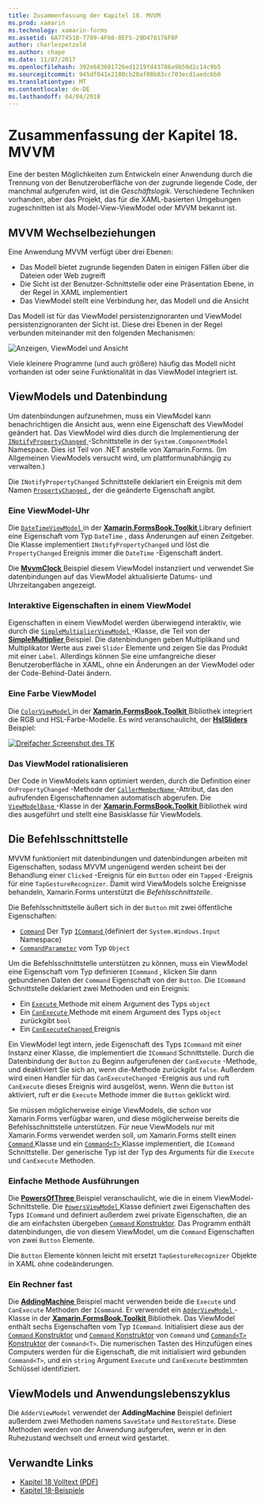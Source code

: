```yaml
---
title: Zusammenfassung der Kapitel 18. MVVM
ms.prod: xamarin
ms.technology: xamarin-forms
ms.assetid: 6A774510-7709-4F60-8EF5-29D478176F8F
author: charlespetzold
ms.author: chape
ms.date: 11/07/2017
ms.openlocfilehash: 392e683601726ed1219fd43786a9b50d2c14c9b5
ms.sourcegitcommit: 945df041e2180cb20af08b83cc703ecd1aedc6b0
ms.translationtype: MT
ms.contentlocale: de-DE
ms.lasthandoff: 04/04/2018
---
```

# <a name="summary-of-chapter-18-mvvm"></a>Zusammenfassung der Kapitel 18. MVVM

Eine der besten Möglichkeiten zum Entwickeln einer Anwendung durch die Trennung von der Benutzeroberfläche von der zugrunde liegende Code, der manchmal aufgerufen wird, ist die *Geschäftslogik*. Verschiedene Techniken vorhanden, aber das Projekt, das für die XAML-basierten Umgebungen zugeschnitten ist als Model-View-ViewModel oder MVVM bekannt ist.

## <a name="mvvm-interrelationships"></a>MVVM Wechselbeziehungen

Eine Anwendung MVVM verfügt über drei Ebenen:

- Das Modell bietet zugrunde liegenden Daten in einigen Fällen über die Dateien oder Web zugreift
- Die Sicht ist der Benutzer-Schnittstelle oder eine Präsentation Ebene, in der Regel in XAML implementiert
- Das ViewModel stellt eine Verbindung her, das Modell und die Ansicht

Das Modell ist für das ViewModel persistenzignoranten und ViewModel persistenzignoranten der Sicht ist. Diese drei Ebenen in der Regel verbunden miteinander mit den folgenden Mechanismen:

![Anzeigen, ViewModel und Ansicht](images/ch18fg03.png "MVVM")

Viele kleinere Programme (und auch größere) häufig das Modell nicht vorhanden ist oder seine Funktionalität in das ViewModel integriert ist.

## <a name="viewmodels-and-data-binding"></a>ViewModels und Datenbindung

Um datenbindungen aufzunehmen, muss ein ViewModel kann benachrichtigen die Ansicht aus, wenn eine Eigenschaft des ViewModel geändert hat. Das ViewModel wird dies durch die Implementierung der [ `INotifyPropertyChanged` ](https://developer.xamarin.com/api/type/System.ComponentModel.INotifyPropertyChanged/) -Schnittstelle in der `System.ComponentModel` Namespace. Dies ist Teil von .NET anstelle von Xamarin.Forms. (Im Allgemeinen ViewModels versucht wird, um plattformunabhängig zu verwalten.)

Die `INotifyPropertyChanged` Schnittstelle deklariert ein Ereignis mit dem Namen [ `PropertyChanged` ](https://developer.xamarin.com/api/type/System.ComponentModel.INotifyPropertyChanged/) , der die geänderte Eigenschaft angibt.

### <a name="a-viewmodel-clock"></a>Eine ViewModel-Uhr

Die [ `DateTimeViewModel` ](https://github.com/xamarin/xamarin-forms-book-samples/blob/master/Libraries/Xamarin.FormsBook.Toolkit/Xamarin.FormsBook.Toolkit/DateTimeViewModel.cs) in der [ **Xamarin.FormsBook.Toolkit** ](https://github.com/xamarin/xamarin-forms-book-samples/tree/master/Libraries/Xamarin.FormsBook.Toolkit/Xamarin.FormsBook.Toolkit) Library definiert eine Eigenschaft vom Typ `DateTime` , dass Änderungen auf einen Zeitgeber. Die Klasse implementiert `INotifyPropertyChanged` und löst die `PropertyChanged` Ereignis immer die `DateTime` -Eigenschaft ändert.

Die [ **MvvmClock** ](https://github.com/xamarin/xamarin-forms-book-samples/tree/master/Chapter18/MvvmClock) Beispiel diesem ViewModel instanziiert und verwendet Sie datenbindungen auf das ViewModel aktualisierte Datums- und Uhrzeitangaben angezeigt.

### <a name="interactive-properties-in-a-viewmodel"></a>Interaktive Eigenschaften in einem ViewModel

Eigenschaften in einem ViewModel werden überwiegend interaktiv, wie durch die [ `SimpleMultiplierViewModel` ](https://github.com/xamarin/xamarin-forms-book-samples/blob/master/Chapter18/SimpleMultiplier/SimpleMultiplier/SimpleMultiplier/SimpleMultiplierViewModel.cs) -Klasse, die Teil von der [ **SimpleMultiplier** ](https://github.com/xamarin/xamarin-forms-book-samples/tree/master/Chapter18/SimpleMultiplier) Beispiel. Die datenbindungen geben Multiplikand und Multiplikator Werte aus zwei `Slider` Elemente und zeigen Sie das Produkt mit einer `Label`. Allerdings können Sie eine umfangreiche dieser Benutzeroberfläche in XAML, ohne ein Änderungen an der ViewModel oder der Code-Behind-Datei ändern.

### <a name="a-color-viewmodel"></a>Eine Farbe ViewModel

Die [ `ColorViewModel` ](https://github.com/xamarin/xamarin-forms-book-samples/blob/master/Libraries/Xamarin.FormsBook.Toolkit/Xamarin.FormsBook.Toolkit/ColorViewModel.cs) in der [ **Xamarin.FormsBook.Toolkit** ](https://github.com/xamarin/xamarin-forms-book-samples/tree/master/Libraries/Xamarin.FormsBook.Toolkit/Xamarin.FormsBook.Toolkit) Bibliothek integriert die RGB und HSL-Farbe-Modelle. Es wird veranschaulicht, der [ **HslSliders** ](https://github.com/xamarin/xamarin-forms-book-samples/tree/master/Chapter18/HslSliders) Beispiel:

[![Dreifacher Screenshot des TK](images/ch18fg08-small.png "HSL-Farbe Modell")](images/ch18fg08-large.png#lightbox "HSL-Farbe-Modell")

### <a name="streamlining-the-viewmodel"></a>Das ViewModel rationalisieren

Der Code in ViewModels kann optimiert werden, durch die Definition einer `OnPropertyChanged` -Methode der [ `CallerMemberName` ](https://developer.xamarin.com/api/type/System.Runtime.CompilerServices.CallerMemberNameAttribute/) -Attribut, das den aufrufenden Eigenschaftennamen automatisch abgerufen. Die [ `ViewModelBase` ](https://github.com/xamarin/xamarin-forms-book-samples/blob/master/Libraries/Xamarin.FormsBook.Toolkit/Xamarin.FormsBook.Toolkit/ViewModelBase.cs) -Klasse in der [ **Xamarin.FormsBook.Toolkit** ](https://github.com/xamarin/xamarin-forms-book-samples/tree/master/Libraries/Xamarin.FormsBook.Toolkit/Xamarin.FormsBook.Toolkit) Bibliothek wird dies ausgeführt und stellt eine Basisklasse für ViewModels.

## <a name="the-command-interface"></a>Die Befehlsschnittstelle

MVVM funktioniert mit datenbindungen und datenbindungen arbeiten mit Eigenschaften, sodass MVVM ungenügend werden scheint bei der Behandlung einer `Clicked` -Ereignis für ein `Button` oder ein `Tapped` -Ereignis für eine `TapGestureRecognizer`. Damit wird ViewModels solche Ereignisse behandeln, Xamarin.Forms unterstützt die *Befehlsschnittstelle*.

Die Befehlsschnittstelle äußert sich in der `Button` mit zwei öffentliche Eigenschaften:

- [`Command`](https://developer.xamarin.com/api/property/Xamarin.Forms.Button.Command/) Der Typ [ `ICommand` ](https://developer.xamarin.com/api/type/System.Windows.Input.ICommand/) (definiert der `System.Windows.Input` Namespace)
- [`CommandParameter`](https://developer.xamarin.com/api/property/Xamarin.Forms.Button.CommandParameter/) vom Typ `Object`

Um die Befehlsschnittstelle unterstützen zu können, muss ein ViewModel eine Eigenschaft vom Typ definieren `ICommand` , klicken Sie dann gebundenen Daten der `Command` Eigenschaft von der `Button`. Die `ICommand` Schnittstelle deklariert zwei Methoden und ein Ereignis:

- Ein [ `Execute` ](https://developer.xamarin.com/api/member/System.Windows.Input.ICommand.Execute/p/System.Object/) Methode mit einem Argument des Typs `object`
- Ein [ `CanExecute` ](https://developer.xamarin.com/api/member/System.Windows.Input.ICommand.CanExecute/p/System.Object/) Methode mit einem Argument des Typs `object` zurückgibt `bool`
- Ein [ `CanExecuteChanged` ](https://developer.xamarin.com/api/event/System.Windows.Input.ICommand.CanExecuteChanged/) Ereignis

Ein ViewModel legt intern, jede Eigenschaft des Typs `ICommand` mit einer Instanz einer Klasse, die implementiert die `ICommand` Schnittstelle. Durch die Datenbindung der `Button` zu Beginn aufgerufenen der `CanExecute` -Methode, und deaktiviert Sie sich an, wenn die-Methode zurückgibt `false`. Außerdem wird einen Handler für das `CanExecuteChanged` -Ereignis aus und ruft `CanExecute` dieses Ereignis wird ausgelöst, wenn. Wenn die `Button` ist aktiviert, ruft er die `Execute` Methode immer die `Button` geklickt wird.

Sie müssen möglicherweise einige ViewModels, die schon vor Xamarin.Forms verfügbar waren, und diese möglicherweise bereits die Befehlsschnittstelle unterstützen. Für neue ViewModels nur mit Xamarin.Forms verwendet werden soll, um Xamarin.Forms stellt einen [ `Command` ](https://developer.xamarin.com/api/type/Xamarin.Forms.Command/) Klasse und ein [ `Command<T>` ](https://developer.xamarin.com/api/type/Xamarin.Forms.Command%3CT%3E/) Klasse implementiert, die `ICommand` Schnittstelle. Der generische Typ ist der Typ des Arguments für die `Execute` und `CanExecute` Methoden.

### <a name="simple-method-executions"></a>Einfache Methode Ausführungen

Die [ **PowersOfThree** ](https://github.com/xamarin/xamarin-forms-book-samples/tree/master/Chapter18/PowersOfThree) Beispiel veranschaulicht, wie die in einem ViewModel-Schnittstelle. Die [ `PowersViewModel` ](https://github.com/xamarin/xamarin-forms-book-samples/blob/master/Chapter18/PowersOfThree/PowersOfThree/PowersOfThree/PowersViewModel.cs) Klasse definiert zwei Eigenschaften des Typs `ICommand` und definiert außerdem zwei private Eigenschaften, die an die am einfachsten übergeben [ `Command` Konstruktor](https://developer.xamarin.com/api/constructor/Xamarin.Forms.Command.Command/p/System.Action/). Das Programm enthält datenbindungen, die von diesem ViewModel, um die `Command` Eigenschaften von zwei `Button` Elemente.

Die `Button` Elemente können leicht mit ersetzt `TapGestureRecognizer` Objekte in XAML ohne codeänderungen.

### <a name="a-calculator-almost"></a>Ein Rechner fast

Die [ **AddingMachine** ](https://github.com/xamarin/xamarin-forms-book-samples/tree/master/Chapter18/AddingMachine) Beispiel macht verwenden beide die `Execute` und `CanExecute` Methoden der `ICommand`. Er verwendet ein [ `AdderViewModel` ](https://github.com/xamarin/xamarin-forms-book-samples/blob/master/Libraries/Xamarin.FormsBook.Toolkit/Xamarin.FormsBook.Toolkit/AdderViewModel.cs) -Klasse in der [ **Xamarin.FormsBook.Toolkit** ](https://github.com/xamarin/xamarin-forms-book-samples/blob/master/Libraries/Xamarin.FormsBook.Toolkit/Xamarin.FormsBook.Toolkit/AdderViewModel.cs) Bibliothek. Das ViewModel enthält sechs Eigenschaften vom Typ `ICommand`. Initialisiert diese aus der [ `Command` Konstruktor](https://developer.xamarin.com/api/constructor/Xamarin.Forms.Command.Command/p/System.Action/) und [ `Command` Konstruktor](https://developer.xamarin.com/api/constructor/Xamarin.Forms.Command.Command/p/System.Action/System.Func%7BSystem.Boolean%7D/) von `Command` und [ `Command<T>` Konstruktor](https://developer.xamarin.com/api/constructor/Xamarin.Forms.Command%3CT%3E.Command%3CT%3E/p/System.Action%7BT%7D/System.Func%7BT,System.Boolean%7D/) der `Command<T>`. Die numerischen Tasten des Hinzufügen eines Computers werden für die Eigenschaft, die mit initialisiert wird gebunden `Command<T>`, und ein `string` Argument `Execute` und `CanExecute` bestimmten Schlüssel identifiziert.

## <a name="viewmodels-and-the-application-lifecycle"></a>ViewModels und Anwendungslebenszyklus

Die `AdderViewModel` verwendet der **AddingMachine** Beispiel definiert außerdem zwei Methoden namens `SaveState` und `RestoreState`. Diese Methoden werden von der Anwendung aufgerufen, wenn er in den Ruhezustand wechselt und erneut wird gestartet.



## <a name="related-links"></a>Verwandte Links

- [Kapitel 18 Volltext (PDF)](https://download.xamarin.com/developer/xamarin-forms-book/XamarinFormsBook-Ch18-Apr2016.pdf)
- [Kapitel 18-Beispiele](https://github.com/xamarin/xamarin-forms-book-samples/tree/master/Chapter18)
